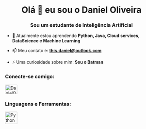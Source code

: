 <h1 align="center">Olá 👋 eu sou o Daniel Oliveira</h1>
<h3 align="center">Sou um estudante de Inteligência Artificial </h3>

- 🌱 Atualmente estou aprendendo **Python, Java, Cloud services, DataScience e Machine Learning**

- 📫 Meu contato é: **this.daniel@outlook.com**

- ⚡ Uma curiosidade sobre mim: **Sou o Batman**

<h3 align="left">Conecte-se comigo:</h3>
<p align="left">
<a href="https://linkedin.com/in/devduno/" target="blank"><img align="center" src="https://raw.githubusercontent.com/rahuldkjain/github-profile-readme-generator/master/src/images/icons/Social/linked-in-alt.svg" alt="DanielOliveira/" height="30" width="40" /></a>
</p>

<h3 align="left">Linguagens e Ferramentas:</h3>
<p align="left"> <a href="https://github.com/stars/DevDuno/lists/python-projects" target="_blank"> <img src="https://upload.wikimedia.org/wikipedia/commons/c/c3/Python-logo-notext.svg" alt="Python" width="40" height="40"/> 
<a href="https://github.com/stars/DevDuno/lists/java-projects"> <g src="https://www.logo.wine/a/logo/Java_(programming_language)/Java_(programming_language)-Logo.wine.svg" alt="Python" width="80" height="80"/> 
  
  
  
